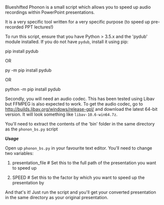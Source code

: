 Blueshifted Phonon is a small script which allows you to speed up audio recordings within PowerPoint presentations.

It is a very specific tool written for a very specific purpose (to speed up pre-recorded PPT lectures!)

To run this script, ensure that you have Python > 3.5.x and the 'pydub' module installed.
If you do not have `pydub`, install it using pip:

pip install pydub

OR

py -m pip install pydub

OR

python -m pip install pydub

Secondly, you will need an audio codec. This has been tested using Libav but FFMPEG is also expected to work. To get the audio codec,
go to http://builds.libav.org/windows/release-gpl/ and download the latest 64-bit version. It will look something like `libav-10.6-win64.7z`.

You'll need to extract the contents of the 'bin' folder in the same directory as the `phonon_bs.py` script

***Usage***

Open up `phonon_bs.py` in your favourite text editor. You'll need to change two variables:

1) presentation_file # Set this to the full path of the presentation you want to speed up

2) SPEED # Set this to the factor by which you want to speed up the presentation by

And that's it! Just run the script and you'll get your converted presentation in the same directory as your original presentation.
